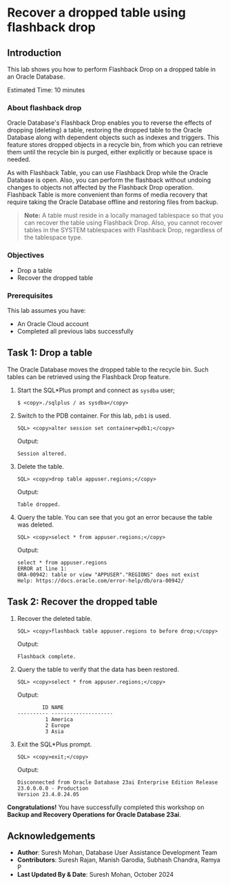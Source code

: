 # Recover a dropped table using flashback drop

## Introduction
This lab shows you how to perform Flashback Drop on a dropped table in an Oracle Database.

Estimated Time: 10 minutes

### About flashback drop
Oracle Database's Flashback Drop enables you to reverse the effects of dropping (deleting) a table, restoring the dropped table to the Oracle Database along with dependent objects such as indexes and triggers. This feature stores dropped objects in a recycle bin, from which you can retrieve them until the recycle bin is purged, either explicitly or because space is needed.

As with Flashback Table, you can use Flashback Drop while the Oracle Database is open. Also, you can perform the flashback without undoing changes to objects not affected by the Flashback Drop operation. Flashback Table is more convenient than forms of media recovery that require taking the Oracle Database offline and restoring files from backup.

>**Note:** A table must reside in a locally managed tablespace so that you can recover the table using Flashback Drop. Also, you cannot recover tables in the SYSTEM tablespaces with Flashback Drop, regardless of the tablespace type.

### Objectives
-   Drop a table
-   Recover the dropped table

### Prerequisites
This lab assumes you have:
-   An Oracle Cloud account
-   Completed all previous labs successfully


## Task 1: Drop a table
The Oracle Database moves the dropped table to the recycle bin. Such tables can be retrieved using the Flashback Drop feature.

1. Start the SQL\*Plus prompt and connect as `sysdba` user;
    ```
    $ <copy>./sqlplus / as sysdba</copy>
    ```

2. Switch to the PDB container. For this lab, `pdb1` is used.

    ```
    SQL> <copy>alter session set container=pdb1;</copy>
    ```
    Output:
    ```
    Session altered.
    ```

3. Delete the table.

    ```
    SQL> <copy>drop table appuser.regions;</copy>
    ```
    Output:
    ```
    Table dropped.
    ```

4. Query the table. You can see that you got an error because the table was deleted.

    ```
    SQL> <copy>select * from appuser.regions;</copy>
    ```
    Output:
    ```
    select * from appuser.regions                           
    ERROR at line 1:
    ORA-00942: table or view "APPUSER"."REGIONS" does not exist
    Help: https://docs.oracle.com/error-help/db/ora-00942/
    ```


## Task 2: Recover the dropped table

1. Recover the deleted table.
    ```
    SQL> <copy>flashback table appuser.regions to before drop;</copy>
    ```
    Output:
    ```
    Flashback complete.
    ```

2. Query the table to verify that the data has been restored.
    ```
    SQL> <copy>select * from appuser.regions;</copy>
    ```
    Output:
    ```
            ID NAME
    ---------- --------------------
             1 America
             2 Europe
             3 Asia
    ```

3. Exit the SQL\*Plus prompt.

    ```
    SQL> <copy>exit;</copy>
    ```
    Output:
    ```
    Disconnected from Oracle Database 23ai Enterprise Edition Release 23.0.0.0.0 - Production
    Version 23.4.0.24.05
    ```

**Congratulations!** You have successfully completed this workshop on **Backup and Recovery Operations for Oracle Database 23ai**.


## Acknowledgements
- **Author**: Suresh Mohan, Database User Assistance Development Team
- **Contributors**: Suresh Rajan, Manish Garodia, Subhash Chandra, Ramya P
- **Last Updated By & Date**: Suresh Mohan, October 2024

